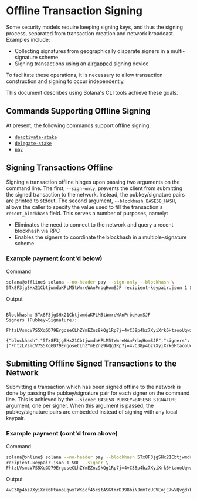 # Offline Transaction Signing

Some security models require keeping signing keys, and thus the signing
process, separated from transaction creation and network broadcast. Examples
include:
  * Collecting signatures from geographically disparate signers in a
multi-signature scheme
  * Signing transactions using an [airgapped](https://en.wikipedia.org/wiki/Air_gap_(networking))
signing device

To facilitate these operations, it is necessary to allow transaction
construction and signing to occur independently.

This document describes using Solana's CLI tools achieve these goals.

## Commands Supporting Offline Signing

At present, the following commands support offline signing:
  * [`deactivate-stake`](../api-reference/cli.md#solana-deactivate-stake)
  * [`delegate-stake`](../api-reference/cli.md#solana-delegate-stake)
  * [`pay`](../api-reference/cli.md#solana-pay)

## Signing Transactions Offline

Signing a transaction offline hinges upon passing two arguments on the command
line. The first, `--sign-only`, prevents the client from submitting the signed
transaction to the network. Instead, the pubkey/signature pairs are printed to
stdout. The second argument, `--blockhash BASE58_HASH`, allows the caller to
specify the value used to fill the transaction's `recent_blockhash` field. This
serves a number of purposes, namely:
  * Eliminates the need to connect to the network and query a recent blockhash
via RPC
  * Enables the signers to coordinate the blockhash in a multiple-signature
scheme

### Example payment (cont'd below)

Command

```bash
solana@offline$ solana --no-header pay --sign-only --blockhash \
5Tx8F3jgSHx21CbtjwmdaKPLM5tWmreWAnPrbqHomSJF recipient-keypair.json 1 SOL
```

Output

```text

Blockhash: 5Tx8F3jgSHx21CbtjwmdaKPLM5tWmreWAnPrbqHomSJF
Signers (Pubkey=Signature):
  FhtzLVsmcV7S5XqGD79ErgoseCLhZYmEZnz9kQg1Rp7j=4vC38p4bz7XyiXrk6HtaooUqwxTWKocf45cstASGtmrD398biNJnmTcUCVEojE7wVQvgdYbjHJqRFZPpzfCQpmUN

{"blockhash":"5Tx8F3jgSHx21CbtjwmdaKPLM5tWmreWAnPrbqHomSJF","signers":["FhtzLVsmcV7S5XqGD79ErgoseCLhZYmEZnz9kQg1Rp7j=4vC38p4bz7XyiXrk6HtaooUqwxTWKocf45cstASGtmrD398biNJnmTcUCVEojE7wVQvgdYbjHJqRFZPpzfCQpmUN"]}'
```

## Submitting Offline Signed Transactions to the Network

Submitting a transaction which has been signed offline to the network is done
by passing the pubkey/signature pair for each signer on the command line. This
is achieved by the `--signer BASE58_PUBKEY=BASE58_SIGNATURE` argument, one per
signer. When this argument is passed, the pubkey/signature pairs are embedded
instead of signing with any local keypair.

### Example payment (cont'd from above)

Command

```bash
solana@online$ solana --no-header pay --blockhash 5Tx8F3jgSHx21CbtjwmdaKPLM5tWmreWAnPrbqHomSJF \
recipient-keypair.json 1 SOL --signer \
FhtzLVsmcV7S5XqGD79ErgoseCLhZYmEZnz9kQg1Rp7j=4vC38p4bz7XyiXrk6HtaooUqwxTWKocf45cstASGtmrD398biNJnmTcUCVEojE7wVQvgdYbjHJqRFZPpzfCQpmUN
```

Output

```text
4vC38p4bz7XyiXrk6HtaooUqwxTWKocf45cstASGtmrD398biNJnmTcUCVEojE7wVQvgdYbjHJqRFZPpzfCQpmUN
```
